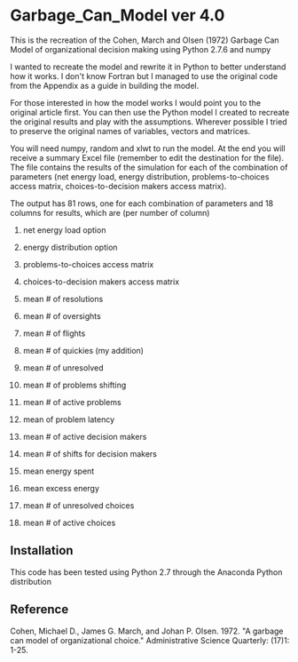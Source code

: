 Garbage_Can_Model ver 4.0
=================

This is the recreation of the Cohen, March and Olsen (1972) Garbage Can Model of
organizational decision making using Python 2.7.6 and numpy

I wanted to recreate the model and rewrite it in Python to better understand how it works.
I don't know Fortran but I managed to use the original code from the Appendix as a guide
in building the model. 

For those interested in how the model works I would point you to the original article first.
You can then use the Python model I created to recreate the original results and play
with the assumptions. Wherever possible I tried to preserve the original names of variables,
vectors and matrices.

You will need numpy, random and xlwt to run the model. At the end you will receive a summary
Excel file (remember to edit the destination for the file). The file contains the 
results of the simulation for each of the combination of parameters (net energy load, energy
distribution, problems-to-choices access matrix, choices-to-decision makers access matrix).

The output has 81 rows, one for each combination of parameters and 18 columns for results,
which are (per number of column)

1) net energy load option

2) energy distribution option

3) problems-to-choices access matrix

4) choices-to-decision makers access matrix

5) mean # of resolutions

6) mean # of oversights

7) mean # of flights

8) mean # of quickies (my addition)

9) mean # of unresolved

10) mean # of problems shifting

11) mean # of active problems

12) mean of problem latency

13) mean # of active decision makers

14) mean # of shifts for decision makers

15) mean energy spent

16) mean excess energy

17) mean # of unresolved choices

18) mean # of active choices


Installation
--------------------------------
This code has been tested using Python 2.7 through the Anaconda Python distribution


Reference
--------------------------------
Cohen, Michael D., James G. March, and Johan P. Olsen. 1972. "A garbage can model of organizational choice." Administrative Science Quarterly: (17)1: 1-25.
